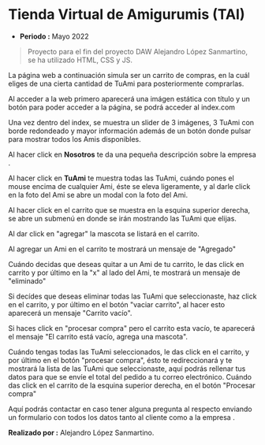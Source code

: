 Tienda Virtual de Amigurumis (TAI)
=============
- **Periodo :** Mayo 2022
> Proyecto para el fin del proyecto DAW Alejandro López Sanmartino, se ha utilizado HTML, CSS y JS.

La página web a continuación simula ser un carrito de compras, en la cuál eliges de una cierta cantidad de TuAmi para posteriormente comprarlas.

Al acceder a la web primero aparecerá una imágen estática con título y un botón para poder acceder a la página, se podrá acceder al index.com

Una vez dentro del index, se muestra un slider de 3 imágenes, 3 TuAmi con borde redondeado y mayor información además de un botón donde pulsar para mostrar todos los Amis disponibles.

Al hacer click en **Nosotros** te da una pequeña descripción sobre la empresa .

Al hacer click en **TuAmi** te muestra todas las TuAmi, cuándo pones el mouse encima de cualquier Ami, éste se eleva ligeramente, y al darle click en la foto del Ami se abre un modal con la foto del Ami.


Al hacer click en el carrito que se muestra en la esquina superior derecha, se abre un submenú en donde se irán mostrando las TuAmi que elijas.

Al dar click en "agregar" la mascota se listará en el carrito.

Al agregar un Ami en el carrito te mostrará un mensaje de "Agregado"

Cuándo decidas que deseas quitar a un Ami de tu carrito, le das click en carrito y por último en la "x" al lado del Ami, te mostrará un mensaje de "eliminado"

Si decídes que deseas eliminar todas las TuAmi que seleccionaste, haz click en el carrito, y por último en el botón "vaciar carrito", al hacer esto aparecerá un mensaje "Carrito vacío".

Si haces click en "procesar compra" pero el carrito esta vacío, te aparecerá el mensaje "El carrito está vacío, agrega una mascota".

Cuándo tengas todas las TuAmi seleccionados, le das click en el carrito, y por último en el botón "procesar compra", ésto te redireccionará y te mostrará la lista de las TuAmi que seleccionaste, aquí podrás rellenar tus datos para que se envíe el total del pedido a tu correo electrónico. Cuándo das click en el carrito de la esquina superior derecha, en el botón "Procesar compra"

Aquí podrás contactar en caso tener alguna pregunta al respecto enviando un formulario con todos los datos tanto al cliente como a la empresa .

**Realizado por :** Alejandro López Sanmartino.


